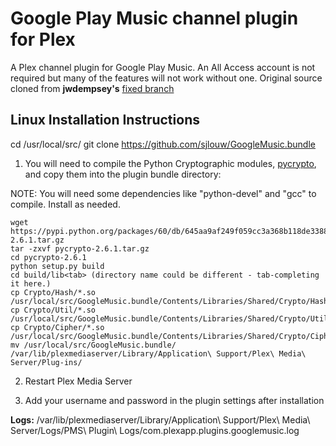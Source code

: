 Google Play Music channel plugin for Plex
=========================================

A Plex channel plugin for Google Play Music. An All Access account is not required but many of the features will not work without one. Original source cloned from **jwdempsey's** [fixed branch](https://github.com/pablorusso/GoogleMusic.bundle/tree/update_gmusicapi_fix_login)

Linux Installation Instructions
-------------------------------

cd /usr/local/src/
git clone https://github.com/sjlouw/GoogleMusic.bundle

1. You will need to compile the Python Cryptographic modules, [pycrypto](https://pypi.python.org/pypi/pycrypto), and copy them into the plugin bundle directory:

NOTE: You will need some dependencies like "python-devel" and "gcc" to compile. Install as needed.

```
wget https://pypi.python.org/packages/60/db/645aa9af249f059cc3a368b118de33889219e0362141e75d4eaf6f80f163/pycrypto-2.6.1.tar.gz
tar -zxvf pycrypto-2.6.1.tar.gz
cd pycrypto-2.6.1
python setup.py build
cd build/lib<tab> (directory name could be different - tab-completing it here.)
cp Crypto/Hash/*.so /usr/local/src/GoogleMusic.bundle/Contents/Libraries/Shared/Crypto/Hash/
cp Crypto/Util/*.so /usr/local/src/GoogleMusic.bundle/Contents/Libraries/Shared/Crypto/Util/
cp Crypto/Cipher/*.so /usr/local/src/GoogleMusic.bundle/Contents/Libraries/Shared/Crypto/Cipher/
mv /usr/local/src/GoogleMusic.bundle/ /var/lib/plexmediaserver/Library/Application\ Support/Plex\ Media\ Server/Plug-ins/
```

2. Restart Plex Media Server

3. Add your username and password in the plugin settings after installation

**Logs:** /var/lib/plexmediaserver/Library/Application\ Support/Plex\ Media\ Server/Logs/PMS\ Plugin\ Logs/com.plexapp.plugins.googlemusic.log